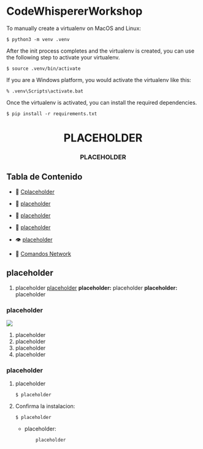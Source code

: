 
# CodeWhispererWorkshop

To manually create a virtualenv on MacOS and Linux:

```
$ python3 -m venv .venv
```

After the init process completes and the virtualenv is created, you can use the following
step to activate your virtualenv.

```
$ source .venv/bin/activate
```

If you are a Windows platform, you would activate the virtualenv like this:

```
% .venv\Scripts\activate.bat
```

Once the virtualenv is activated, you can install the required dependencies.

```
$ pip install -r requirements.txt
```

<h1 align="center">PLACEHOLDER</h1>
<h3 align="center">PLACEHOLDER</h3>

## Tabla de Contenido

- 🔭 [Cplaceholder](https://placeholder)

- 👤 [placeholder](https://placeholder)

- 🚀 [placeholder](https://placeholder)

- 👯 [placeholder](https://placeholder)

- :eye: [placeholder](https://placeholder)

- 🤝 [Comandos Network](https://placeholder)


## placeholder
1. placeholder [placeholder](https://placeholder)
    **placeholder:** placeholder
    **placeholder:** placeholder

### placeholder

![](./images/emailcode.png)



1. placeholder
2. placeholder
3. placeholder
4. placeholder

### placeholder

1. placeholder

    `$ placeholder`


2. Confirma la instalacion:

    `$ placeholder`

    - placeholder:
        ```
            placeholder
        ```
